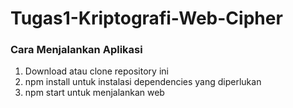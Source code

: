 # Tugas1-Kriptografi-Web-Cipher

### Cara Menjalankan Aplikasi

1. Download atau clone repository ini
2. npm install untuk instalasi dependencies yang diperlukan
3. npm start untuk menjalankan web
